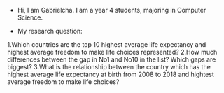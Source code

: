 - Hi, I am Gabrielcha. I am a year 4 students, majoring in Computer Science.


- My research question: 


 1.Which countries are the top 10 highest average life expectancy and highest average freedom to make life choices represented? 
 2.How much differences between the gap in No1 and No10 in the list? Which gaps are biggest? 
 3.What is the relationship between the country which has the highest average life expectancy at birth from 2008 to 2018 and hightest average freedom to make life choices?

